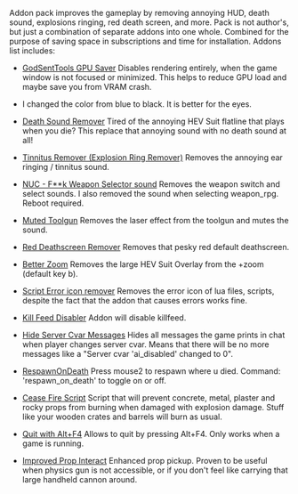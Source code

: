 Addon pack improves the gameplay by removing annoying HUD, death sound, explosions ringing, red death screen, and more.
Pack is not author's, but just a combination of separate addons into one whole.
Combined for the purpose of saving space in subscriptions and time for installation.
Addons list includes:

-  [GodSentTools GPU Saver](https://steamcommunity.com/sharedfiles/filedetails/?id=2717005362)
Disables rendering entirely, when the game window is not focused or minimized. This helps to reduce GPU load and maybe save you from VRAM crash.
* I changed the color from blue to black. It is better for the eyes.

-  [Death Sound Remover](https://steamcommunity.com/sharedfiles/filedetails/?id=158713291)
Tired of the annoying HEV Suit flatline that plays when you die? This replace that annoying sound with no death sound at all!

-  [Tinnitus Remover (Explosion Ring Remover)](https://steamcommunity.com/sharedfiles/filedetails/?id=1120187282)
Removes the annoying ear ringing / tinnitus sound.

-  [NUC - F**k Weapon Selector sound](https://steamcommunity.com/sharedfiles/filedetails/?id=2606969631)
Removes the weapon switch and select sounds.
I also removed the sound when selecting weapon_rpg.
Reboot required.

-  [Muted Toolgun](https://steamcommunity.com/sharedfiles/filedetails/?id=1080666656)
Removes the laser effect from the toolgun and mutes the sound.

-  [Red Deathscreen Remover](https://steamcommunity.com/sharedfiles/filedetails/?id=864612139)
Removes that pesky red default deathscreen.

-  [Better Zoom](https://steamcommunity.com/sharedfiles/filedetails/?id=2175878467)
Removes the large HEV Suit Overlay from the +zoom (default key b).

-  [Script Error icon remover](https://steamcommunity.com/sharedfiles/filedetails/?id=2921264832)
Removes the error icon of lua files, scripts, despite the fact that the addon that causes errors works fine.

- [Kill Feed Disabler](https://steamcommunity.com/sharedfiles/filedetails/?id=1693883096)
Addon will disable killfeed.

-  [Hide Server Cvar Messages](https://steamcommunity.com/sharedfiles/filedetails/?id=3002102510)
Hides all messages the game prints in chat when player changes server cvar. Means that there will be no more messages like a "Server cvar 'ai_disabled' changed to 0".

-  [RespawnOnDeath](https://steamcommunity.com/sharedfiles/filedetails/?id=2592720840)
Press mouse2 to respawn where u died. Command: 'respawn_on_death' to toggle on or off.

-  [Cease Fire Script](https://steamcommunity.com/sharedfiles/filedetails/?id=2906517243)
Script that will prevent concrete, metal, plaster and rocky props from burning when damaged with explosion damage. Stuff like your wooden crates and barrels will burn as usual.

-  [Quit with Alt+F4](https://steamcommunity.com/sharedfiles/filedetails/?id=580474690)
Allows to quit by pressing Alt+F4. Only works when a game is running.

-  [Improved Prop Interact](https://steamcommunity.com/sharedfiles/filedetails/?id=2818729885)
Enhanced prop pickup. Proven to be useful when physics gun is not accessible, or if you don't feel like carrying that large handheld cannon around.